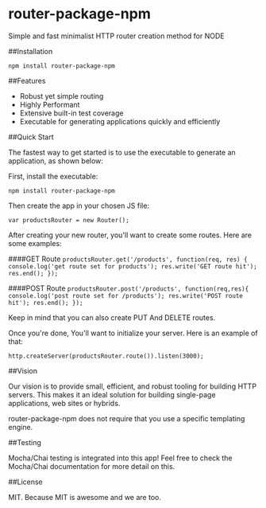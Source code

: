 # router-package-npm

Simple and fast minimalist HTTP router creation method for NODE

##Installation

`` npm install router-package-npm ``

##Features

* Robust yet simple routing
* Highly Performant
* Extensive built-in test coverage
* Executable for generating applications quickly and efficiently

##Quick Start

The fastest way to get started is to use the executable to generate an application, as shown below:

First, install the executable:

``npm install router-package-npm``

Then create the app in your chosen JS file:

``var productsRouter = new Router();``

After creating your new router, you'll want to create some routes. Here are some examples:

####GET Route
``productsRouter.get('/products', function(req, res) {
  console.log('get route set for products');
  res.write('GET route hit');
  res.end();
});``

####POST Route
``productsRouter.post('/products', function(req,res){
  console.log('post route set for /products');
  res.write('POST route hit');
  res.end();
});``

Keep in mind that you can also create PUT And DELETE routes.

Once you're done, You'll want to initialize your server. Here is an example of that:

``http.createServer(productsRouter.route()).listen(3000);``

##Vision

Our vision is to provide small, efficient, and robust tooling for building HTTP servers. This makes it an ideal solution for building single-page applications, web sites or hybrids.

router-package-npm does not require that you use a specific templating engine.

##Testing

Mocha/Chai testing is integrated into this app! Feel free to check the Mocha/Chai documentation for more detail on this.

##License

MIT. Because MIT is awesome and we are too. 
